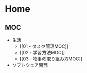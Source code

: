 # Home

## MOC

- 生活
  - [[01 - タスク管理MOC]]
  - [[02 - 学習方法MOC]]
  - [[03 - 物事の取り組み方MOC]]
- ソフトウェア開発

